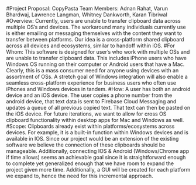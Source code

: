 #Project Proposal: CopyPasta
Team Members: Adnan Rahat, Varun Bhardwaj, Lawrence Langman, Whitney Dankworth, Karan Tibriwal
#Overview:
Currently, users are unable to transfer clipboard data across multiple OS’s and devices. The workaround many individuals currently use is either emailing or messaging themselves with the content they want to transfer between platforms. Our idea is a cross-platform shared clipboard across all devices and ecosystems, similar to handoff within iOS. 
#For Whom: 
This software is designed for user’s who work with multiple OSs and are unable to transfer clipboard data. This includes iPhone users who have Windows OS running on their computer or Android users that have a Mac. Clearly, this is a mass consumer need for anyone using devices with an assortment of OSs. A stretch goal of Windows integration will also enable a seamless cross-platform experience for business users who often use iPhones and Windows devices in tandem.
#How:
A user has both an android device and an iOS device. The user copies a phone number from the android device, that text data is sent to Firebase Cloud Messaging and updates a queue of all previous copied text. That text can then be pasted on the iOS device. 
For future iterations, we want to allow for cross OS clipboard functionality within desktop apps for Mac and Windows as well.
#Scope: 
Clipboards already exist within platforms/ecosystems across devices. For example, it is a built-in function within Windows devices and is available in IOS. Since our project would be an extension of the existing software we believe the connection of these clipboards should be manageable. Additionally, connecting IOS & Android (Windows/Chrome app if time allows) seems an achievable goal since it is straightforward enough to complete yet generalized enough that we have room to expand the project given more time. Additionally, a GUI will be created for each platform we expand to, hence the need for this incremental approach.
